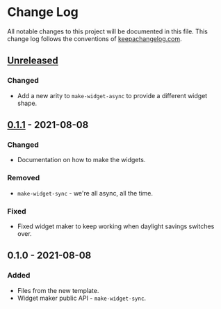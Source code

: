 # Change Log
All notable changes to this project will be documented in this file. This change log follows the conventions of [keepachangelog.com](http://keepachangelog.com/).

## [Unreleased]
### Changed
- Add a new arity to `make-widget-async` to provide a different widget shape.

## [0.1.1] - 2021-08-08
### Changed
- Documentation on how to make the widgets.

### Removed
- `make-widget-sync` - we're all async, all the time.

### Fixed
- Fixed widget maker to keep working when daylight savings switches over.

## 0.1.0 - 2021-08-08
### Added
- Files from the new template.
- Widget maker public API - `make-widget-sync`.

[Unreleased]: https://github.com/your-name/metronome/compare/0.1.1...HEAD
[0.1.1]: https://github.com/your-name/metronome/compare/0.1.0...0.1.1
